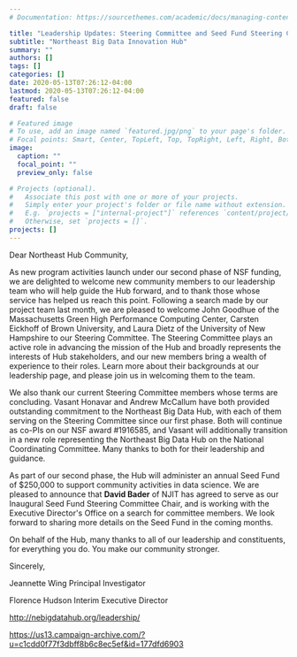 ```yaml
---
# Documentation: https://sourcethemes.com/academic/docs/managing-content/

title: "Leadership Updates: Steering Committee and Seed Fund Steering Committee"
subtitle: "Northeast Big Data Innovation Hub"
summary: ""
authors: []
tags: []
categories: []
date: 2020-05-13T07:26:12-04:00
lastmod: 2020-05-13T07:26:12-04:00
featured: false
draft: false

# Featured image
# To use, add an image named `featured.jpg/png` to your page's folder.
# Focal points: Smart, Center, TopLeft, Top, TopRight, Left, Right, BottomLeft, Bottom, BottomRight.
image:
  caption: ""
  focal_point: ""
  preview_only: false

# Projects (optional).
#   Associate this post with one or more of your projects.
#   Simply enter your project's folder or file name without extension.
#   E.g. `projects = ["internal-project"]` references `content/project/deep-learning/index.md`.
#   Otherwise, set `projects = []`.
projects: []
---
```

Dear Northeast Hub Community,

As new program activities launch under our second phase of NSF funding, we are delighted to welcome new community members to our leadership team who will help guide the Hub forward, and to thank those whose service has helped us reach this point. Following a search made by our project team last month, we are pleased to welcome John Goodhue of the Massachusetts Green High Performance Computing Center, Carsten Eickhoff of Brown University, and Laura Dietz of the University of New Hampshire to our Steering Committee. The Steering Committee plays an active role in advancing the mission of the Hub and broadly represents the interests of Hub stakeholders, and our new members bring a wealth of experience to their roles. Learn more about their backgrounds at our leadership page, and please join us in welcoming them to the team.

We also thank our current Steering Committee members whose terms are concluding. Vasant Honavar and Andrew McCallum have both provided outstanding commitment to the Northeast Big Data Hub, with each of them serving on the Steering Committee since our first phase. Both will continue as co-PIs on our NSF award #1916585, and Vasant will additionally transition in a new role representing the Northeast Big Data Hub on the National Coordinating Committee. Many thanks to both for their leadership and guidance.

As part of our second phase, the Hub will administer an annual Seed Fund of $250,000 to support community activities in data science. We are pleased to announce that **David Bader** of NJIT has agreed to serve as our Inaugural Seed Fund Steering Committee Chair, and is working with the Executive Director's Office on a search for committee members. We look forward to sharing more details on the Seed Fund in the coming months.

On behalf of the Hub, many thanks to all of our leadership and constituents, for everything you do. You make our community stronger.

Sincerely,

Jeannette Wing
Principal Investigator

Florence Hudson
Interim Executive Director

http://nebigdatahub.org/leadership/

https://us13.campaign-archive.com/?u=c1cdd0f77f3dbff8b6c8ec5ef&id=177dfd6903
